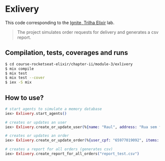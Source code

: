 # Exlivery

This code corresponding to the [Ignite, Trilha Elixir](https://app.rocketseat.com.br/ignite/elixir/) lab.

> The project simulates order requests for delivery and generates a csv report.

## Compilation, tests, coverages and runs

```bash
$ cd course-rocketseat-elixir/chapter-ii/module-3/exlivery
$ mix compile
$ mix test
$ mix test --cover
$ iex -S mix
```

## How to use?

```elixir
# start agents to simulate a memory database
iex> Exlivery.start_agents()

# creates or updates an user
iex> Exlivery.create_or_update_user(%{name: "Raul", address: "Rua sem fim", email: "raul@mail.com", cpf: "65977019092", age: 40})

# creates or updates an order
iex> Exlivery.create_or_update_order(%{user_cpf: "65977019092", items: [%{description: "Pizza de peperoni", category: :pizza, unity_price: "50.0", quantity: 1}, %{description: "Pizza de calabresa", category: :pizza, unity_price: "45.0", quantity: 2}]})

# creates a report for all orders (generates csv)
iex> Exlivery.create_report_for_all_orders("report_test.csv")
```

